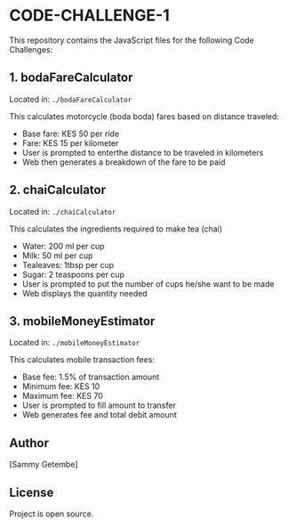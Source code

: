 # CODE-CHALLENGE-1

This repository contains the JavaScript files for the following Code Challenges:

## 1. bodaFareCalculator
Located in: `./bodaFareCalculator`

This calculates motorcycle (boda boda) fares based on distance traveled:
- Base fare: KES 50 per ride
- Fare: KES 15 per kilometer
- User is prompted to enterthe  distance to be traveled in kilometers
- Web then generates a breakdown of the fare to be paid 

## 2. chaiCalculator
Located in: `./chaiCalculator`

This calculates the ingredients required to make tea (chai)
- Water: 200 ml per cup
- Milk: 50 ml per cup
- Tealeaves: 1tbsp per cup
- Sugar: 2 teaspoons per cup
- User is prompted to put the number of cups he/she want to be made 
- Web displays the quantity needed

## 3. mobileMoneyEstimator 
Located in: `./mobileMoneyEstimator`

This calculates mobile transaction fees:
- Base fee: 1.5% of transaction amount
- Minimum fee: KES 10
- Maximum fee: KES 70
- User is prompted to fill amount to transfer
- Web generates fee and total debit amount


## Author 
[Sammy Getembe]

## License 
Project is open source.
